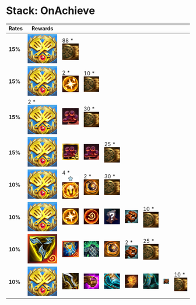 # Stack: OnAchieve
| **Rates** | **Rewards**                                                                           |                                                                                                                                |                                                                               |                                                                           |                                                                         |                                                                     |                                                                     |                                                    |
| -         | -                                                                                     | -                                                                                                                              | -                                                                             | -                                                                         | -                                                                       | -                                                                   | -                                                                   | -                                                  |
| **15%**   | ![TacticiansCrown](../../tftitems/icon/set15/Crown/ForceofNature.png)                 | 88 * ![Gold](../../tftspecs/icon/rewards/Gold.png)                                                                             |                                                                               |                                                                           |                                                                         |                                                                     |                                                                     |                                                    |
| **15%**   | ![TacticiansCrown](../../tftitems/icon/set15/Crown/ForceofNature.png)                 | 2 * ![RadiantItem](../../tftspecs/icon/rewards/RadiantItem.png)                                                                | 10 * ![Gold](../../tftspecs/icon/rewards/Gold.png)                            |                                                                           |                                                                         |                                                                     |                                                                     |                                                    |
| **15%**   | 2 * ![TacticiansCrown](../../tftitems/icon/set15/Crown/ForceofNature.png)             | ![ThiefsGloves](../../tftitems/icon/set15/Craftable/ThiefsGloves.png)                                                          | 30 * ![Gold](../../tftspecs/icon/rewards/Gold.png)                            |                                                                           |                                                                         |                                                                     |                                                                     |                                                    |
| **15%**   | ![TacticiansCrown](../../tftitems/icon/set15/Crown/ForceofNature.png)                 | ![RadiantThiefsGloves](../../tftitems/icon/set15/Radiant/RadientThiefsGloves.png)                                              | ![ThiefsGloves](../../tftitems/icon/set15/Craftable/ThiefsGloves.png)         | 25 * ![Gold](../../tftspecs/icon/rewards/Gold.png)                        |                                                                         |                                                                     |                                                                     |                                                    |
| **10%**   | ![TacticiansCrown](../../tftitems/icon/set15/Crown/ForceofNature.png)                 | 4 * ![Unit_Star](../../tftspecs/icon/rewards/Champion_Star_1.png)![Unit_Cost](../../tftspecs/icon/rewards/Champion_Cost_5.png) | 2 * ![ChampionDuplicator](../../tftspecs/icon/rewards/ChampionDuplicator.png) | 30 * ![Gold](../../tftspecs/icon/rewards/Gold.png)                        |                                                                         |                                                                     |                                                                     |                                                    |
| **10%**   | ![TacticiansCrown](../../tftitems/icon/set15/Crown/ForceofNature.png)                 | ![RadiantItem](../../tftspecs/icon/rewards/RadiantItem.png)                                                                    | ![Artifact](../../tftspecs/icon/rewards/Artifact.png)                         | ![Item](../../tftspecs/icon/rewards/Item.png)                             | ![MagneticRemover](../../tftspecs/icon/rewards/MagneticRemover.png)     | 10 * ![Gold](../../tftspecs/icon/rewards/Gold.png)                  |                                                                     |                                                    |
| **10%**   | ![OrnnItemTrinityForce](../../tftitems/icon/set15/Artifacts/OrnnItemTrinityForce.png) | ![OrnnItemZhonyasHourglass](../../tftitems/icon/set15/Artifacts/OrnnItemZhonyasHourglass.png)                                  | ![Redemption](../../tftitems/icon/set15/Craftable/Redemption.png)             | ![ChampionDuplicator](../../tftspecs/icon/rewards/ChampionDuplicator.png) | 2 * ![MagneticRemover](../../tftspecs/icon/rewards/MagneticRemover.png) | 25 * ![Gold](../../tftspecs/icon/rewards/Gold.png)                  |                                                                     |                                                    |
| **10%**   | ![TacticiansCrown](../../tftitems/icon/set15/Crown/ForceofNature.png)                 | ![InfinityEdge](../../tftitems/icon/set15/Craftable/InfinityEdge.png)                                                          | ![JeweledGauntlet](../../tftitems/icon/set15/Craftable/ArcaneGauntlet.png)    | ![StrikersFail](../../tftitems/icon/set15/Craftable/Guardbreaker.png)     | ![HandofJustice](../../tftitems/icon/set15/Craftable/HandofJustice.png) | ![Quicksilver](../../tftitems/icon/set15/Craftable/Quicksilver.png) | ![MagneticRemover](../../tftspecs/icon/rewards/MagneticRemover.png) | 10 * ![Gold](../../tftspecs/icon/rewards/Gold.png) |
